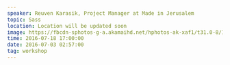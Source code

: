 ```yaml
---
speaker: Reuven Karasik, Project Manager at Made in Jerusalem
topic: Sass
location: Location will be updated soon
image: https://fbcdn-sphotos-g-a.akamaihd.net/hphotos-ak-xaf1/t31.0-8/11794129_895433130494131_2971432170551006268_o.jpg
time: 2016-07-18 17:00:00
date: 2016-07-03 02:57:00
tag: workshop
---
```

